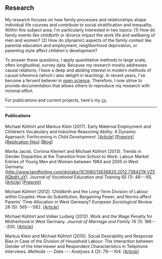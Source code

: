 
## Research

My research focuses on how family processes and relationships shape individual life courses and contribute to social stratification and inequality. Within this subject area, I'm particularly interested in two topics: (1) How do family events like childbirth or divorce impact the work life and wellbeing of men and women? (2) How do (dynamic) aspects of the family context like parental education and employment, neighborhood deprivation, or parenting style affect children's development?

To answer these questions, I apply quantitative methods to large scale, often longitudinal, survey data. Because my research mostly addresses causal relations, I have a deep and abiding interest in modern methods of causal inference (which I also delight in teaching). In recent years, I've become a fervent believer in [open science](https://en.wikipedia.org/wiki/Open_science). Therefore, I now strive to provide documentation that allows others to reproduce my research with minimal effort.

For publications and current projects, here's my [cv](https://www.dropbox.com/s/cklf1o689gx7jvx/cv_kuehhirt_fira.pdf?dl=0).

* * *

#### Publications

Michael Kühhirt and Markus Klein (2017). Early Maternal Employment and Children’s Vocabulary and Inductive Reasoning Ability: A Dynamic Approach. Forthcoming in *Child Development*. [[Article](http://onlinelibrary.wiley.com/doi/10.1111/cdev.12796/abstract)] [[Preprint](https://osf.io/preprints/socarxiv/brscf)] [[Replication files](https://osf.io/m8trg)] [[Blog](https://theconversation.com/being-a-working-mother-is-not-bad-for-your-children-78439)]

Marita Jacob, Corinna Kleinert and Michael Kühhirt (2013). Trends in Gender Disparities at the Transition from School to Work: Labour Market Entries of Young Men and Women between 1984 and 2005 in West Germany.(http://www.tandfonline.com/doi/abs/10.1080/13636820.2012.738427#.VZ59QbdH_sY). *Journal of Vocational Education and Training* 65 (1): 48---65. [[Article](http://www.tandfonline.com/doi/abs/10.1080/13636820.2012.738427#.VZ59QbdH_sY)] [[Preprint](http://www.mzes.uni-mannheim.de/publications/wp/wp-127.pdf)]

Michael Kühhirt (2012). Childbirth and the Long-Term Division of Labour within Couples: How do Substitution, Bargaining Power, and Norms affect Parents' Time Allocation in West Germany? *European Sociological Review* 28 (5): 565---582. [[Article](http://esr.oxfordjournals.org/content/28/5/565)]

Michael Kühhirt and Volker Ludwig (2012). Work and the Wage Penalty for Motherhood in West Germany. *Journal of Marriage and Family* 74 (1): 186---200.
[[Article](http://onlinelibrary.wiley.com/doi/10.1111/j.1741-3737.2011.00886.x/abstract)]

Markus Klein and Michael Kühhirt (2010). Social Desirability and Response Bias in Case of the Division of Household Labour: The Interaction between Gender of the Interviewer and Respondent Characteristics in Telephone Interviews.  *Methods --- Data --- Analyses* 4 (2): 79---104. [[Article](http://www.ssoar.info/ssoar/handle/document/21012)]
